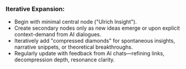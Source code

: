 ### Iterative Expansion:

- Begin with minimal central node ("Ulrich Insight").
- Create secondary nodes only as new ideas emerge or upon explicit context-demand from AI dialogues.
- Iteratively add "compressed diamonds" for spontaneous insights, narrative snippets, or theoretical breakthroughs.
- Regularly update with feedback from AI chats—refining links, decompression depth, resonance clarity.
